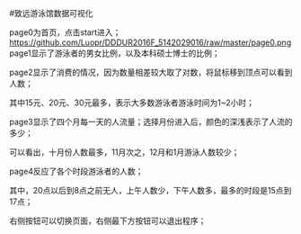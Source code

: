 #致远游泳馆数据可视化

page0为首页，点击start进入；
https://github.com/Luopr/DDDUR2016F_5142029016/raw/master/page0.png
page1显示了游泳者的男女比例，以及本科硕士博士的比例；

page2显示了消费的情况，因为数量相差较大取了对数，将鼠标移到顶点可以看到人数；

其中15元、20元、30元最多，表示大多数游泳者游泳时间为1~2小时；

page3显示了四个月每一天的人流量；选择月份进入后，颜色的深浅表示了人流的多少；

可以看出，十月份人数最多，11月次之，12月和1月游泳人数较少；

page4反应了各个时段游泳者的人数；

其中，20点以后到8点之前无人，上午人数少，下午人数多，最多的时段是15点到17点；

右侧按钮可以切换页面，右侧最下方按钮可以退出程序；
